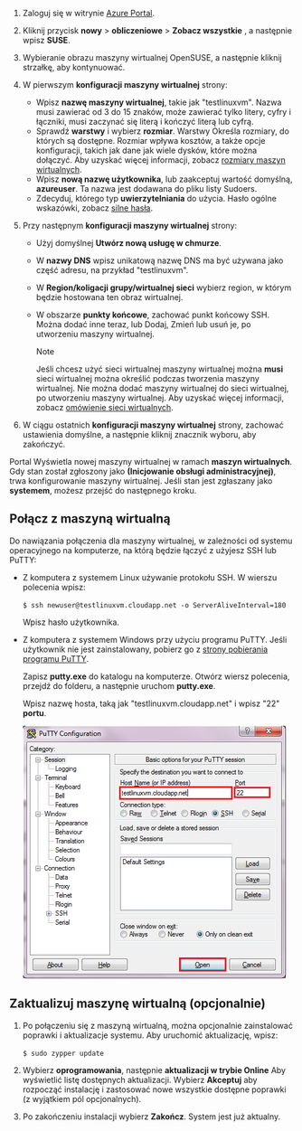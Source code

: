 1. Zaloguj się w witrynie [Azure Portal](http://portal.azure.com).  
2. Kliknij przycisk **nowy** > **obliczeniowe** > **Zobacz wszystkie** , a następnie wpisz **SUSE**.
   
3. Wybieranie obrazu maszyny wirtualnej OpenSUSE, a następnie kliknij strzałkę, aby kontynuować.
5. W pierwszym **konfiguracji maszyny wirtualnej** strony:
   
   * Wpisz **nazwę maszyny wirtualnej**, takie jak "testlinuxvm". Nazwa musi zawierać od 3 do 15 znaków, może zawierać tylko litery, cyfry i łączniki, musi zaczynać się literą i kończyć literą lub cyfrą.
   * Sprawdź **warstwy** i wybierz **rozmiar**. Warstwy Określa rozmiary, do których są dostępne. Rozmiar wpływa kosztów, a także opcje konfiguracji, takich jak dane jak wiele dysków, które można dołączyć. Aby uzyskać więcej informacji, zobacz [rozmiary maszyn wirtualnych](../articles/virtual-machines/linux/sizes.md?toc=%2fazure%2fvirtual-machines%2flinux%2ftoc.json).
   * Wpisz **nową nazwę użytkownika**, lub zaakceptuj wartość domyślną, **azureuser**. Ta nazwa jest dodawana do pliku listy Sudoers.
   * Zdecyduj, którego typ **uwierzytelniania** do użycia. Hasło ogólne wskazówki, zobacz [silne hasła](http://msdn.microsoft.com/library/ms161962.aspx).
6. Przy następnym **konfiguracji maszyny wirtualnej** strony:
   
   * Użyj domyślnej **Utwórz nową usługę w chmurze**.
   * W **nazwy DNS** wpisz unikatową nazwę DNS ma być używana jako część adresu, na przykład "testlinuxvm".
   * W **Region/koligacji grupy/wirtualnej sieci** wybierz region, w którym będzie hostowana ten obraz wirtualnej.
   * W obszarze **punkty końcowe**, zachować punkt końcowy SSH. Można dodać inne teraz, lub Dodaj, Zmień lub usuń je, po utworzeniu maszyny wirtualnej.
     
     > [!NOTE]
     > Jeśli chcesz użyć sieci wirtualnej maszyny wirtualnej można **musi** sieci wirtualnej można określić podczas tworzenia maszyny wirtualnej. Nie można dodać maszyny wirtualnej do sieci wirtualnej, po utworzeniu maszyny wirtualnej. Aby uzyskać więcej informacji, zobacz [omówienie sieci wirtualnych](../articles/virtual-network/virtual-networks-overview.md).
     > 
     > 
7. W ciągu ostatnich **konfiguracji maszyny wirtualnej** strony, zachować ustawienia domyślne, a następnie kliknij znacznik wyboru, aby zakończyć.

Portal Wyświetla nowej maszyny wirtualnej w ramach **maszyn wirtualnych**. Gdy stan został zgłoszony jako **(Inicjowanie obsługi administracyjnej)**, trwa konfigurowanie maszyny wirtualnej. Jeśli stan jest zgłaszany jako **systemem**, możesz przejść do następnego kroku.

## <a name="connect-to-the-virtual-machine"></a>Połącz z maszyną wirtualną
Do nawiązania połączenia dla maszyny wirtualnej, w zależności od systemu operacyjnego na komputerze, na którą będzie łączyć z użyjesz SSH lub PuTTY:

* Z komputera z systemem Linux używanie protokołu SSH. W wierszu polecenia wpisz:
  
    `$ ssh newuser@testlinuxvm.cloudapp.net -o ServerAliveInterval=180`
  
    Wpisz hasło użytkownika.
* Z komputera z systemem Windows przy użyciu programu PuTTY. Jeśli użytkownik nie jest zainstalowany, pobierz go z [strony pobierania programu PuTTY][PuTTYDownload].
  
    Zapisz **putty.exe** do katalogu na komputerze. Otwórz wiersz polecenia, przejdź do folderu, a następnie uruchom **putty.exe**.
  
    Wpisz nazwę hosta, taką jak "testlinuxvm.cloudapp.net" i wpisz "22" **portu**.
  
    ![Ekran programu puTTY][Image6]  

## <a name="update-the-virtual-machine-optional"></a>Zaktualizuj maszynę wirtualną (opcjonalnie)
1. Po połączeniu się z maszyną wirtualną, można opcjonalnie zainstalować poprawki i aktualizacje systemu. Aby uruchomić aktualizację, wpisz:
   
    `$ sudo zypper update`
2. Wybierz **oprogramowania**, następnie **aktualizacji w trybie Online** Aby wyświetlić listę dostępnych aktualizacji. Wybierz **Akceptuj** aby rozpocząć instalację i zastosować nowe wszystkie dostępne poprawki (z wyjątkiem pól opcjonalnych).
3. Po zakończeniu instalacji wybierz **Zakończ**.  System jest już aktualny.

[PuTTYDownload]: http://www.puttyssh.org/download.html

[Image6]: ./media/create-and-configure-opensuse-vm-in-portal/putty.png
